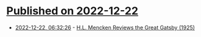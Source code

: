 # [Published on 2022-12-22](index.md)

* [2022-12-22, 06:32:26](https://news.ycombinator.com/item?id=34090484) - [H.L. Mencken Reviews the Great Gatsby (1925)](https://www.chicagotribune.com/entertainment/books/ct-prj-great-gatsby-f-scott-fitzgerald-hl-mencken-20141010-story.html)
